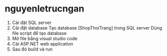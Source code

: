 # nguyenletrucngan
1. Cài đặt SQL server
2. Cài đặt database
    Tạo database [ShopThoiTrang] trong SQL server 
    Dùng file script để tạo database 
3. Mở file bằng visual studio code
4. Cài ASP.NET web application 
5. Sau đó build và run